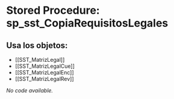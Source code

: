 # Stored Procedure: sp_sst_CopiaRequisitosLegales

## Usa los objetos:
- [[SST_MatrizLegal]]
- [[SST_MatrizLegalCue]]
- [[SST_MatrizLegalEnc]]
- [[SST_MatrizLegalRev]]

*No code available.*
